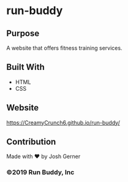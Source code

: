 # run-buddy

## Purpose
A website that offers fitness training services.

## Built With 
* HTML
* CSS
 
## Website
https://CreamyCrunch6.github.io/run-buddy/

## Contribution
Made with ❤️ by Josh Gerner

### ©️2019 Run Buddy, Inc
